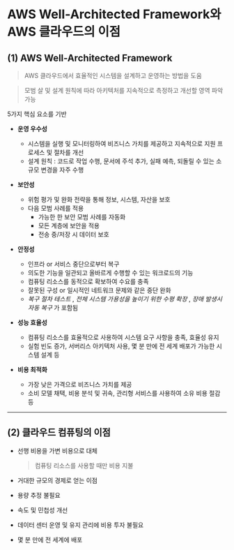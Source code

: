 AWS Well-Architected Framework와 AWS 클라우드의 이점
===================================================

## (1) **AWS Well-Architected Framework**
> AWS 클라우드에서 효율적인 시스템을 설계하고 운영하는 방법을 도움

> 모범 살 및 설계 원칙에 따라 아키텍처를 지속적으로 측정하고 개선할 영역 파악 가능

5가지 핵심 요소를 기반

- **운영 우수성**
    * 시스템을 실행 및 모니터링하여 비즈니스 가치를 제공하고 지속적으로 지원 프로세스 및 절차를 개선
    * 설계 원칙 : 코드로 작업 수행, 문서에 주석 추가, 실패 예측, 되돌릴 수 있는 소규모 변경을 자주 수행

- **보안성**
    * 위험 평가 및 완화 전략을 통해 정보, 시스템, 자산을 보호
    * 다음 모범 사례를 적용
      * 가능한 한 보안 모범 사례를 자동화
      * 모든 계층에 보안을 적용
      * 전송 중/저장 시 데이터 보호

- **안정성**
    * 인프라 or 서비스 중단으로부터 복구
    * 의도한 기능을 일관되고 올바르게 수행할 수 있는 워크로드의 기능
    * 컴퓨팅 리소스를 동적으로 확보하여 수요를 충족
    * 잘못된 구성 or 일시적인 네트워크 문제와 같은 중단 완화
    * *복구 절차 테스트* , *전체 시스템 가용성을 높이기 위한 수평 확장* , *장애 발생시 자동 복구* 가 포함됨

- **성능 효율성**
    * 컴퓨팅 리소스를 효율적으로 사용하여 시스템 요구 사항을 충족, 효율성 유지
    * 실험 빈도 증가, 서버리스 아키텍처 사용, 몇 분 만에 전 세계 배포가 가능한 시스템 설계 등

- **비용 최적화**
    * 가장 낮은 가격으로 비즈니스 가치를 제공
    * 소비 모델 채택, 비용 분석 및 귀속, 관리형 서비스를 사용하여 소유 비용 절감 등

- - -

## (2) **클라우드 컴퓨팅의 이점**

- 선행 비용을 가변 비용으로 대체
    > 컴퓨팅 리소스를 사용할 때만 비용 지불   

- 거대한 규모의 경제로 얻는 이점

- 용량 추정 불필요

- 속도 및 민첩성 개선

- 데이터 센터 운영 및 유지 관리에 비용 투자 불필요

- 몇 분 만에 전 세계에 배포